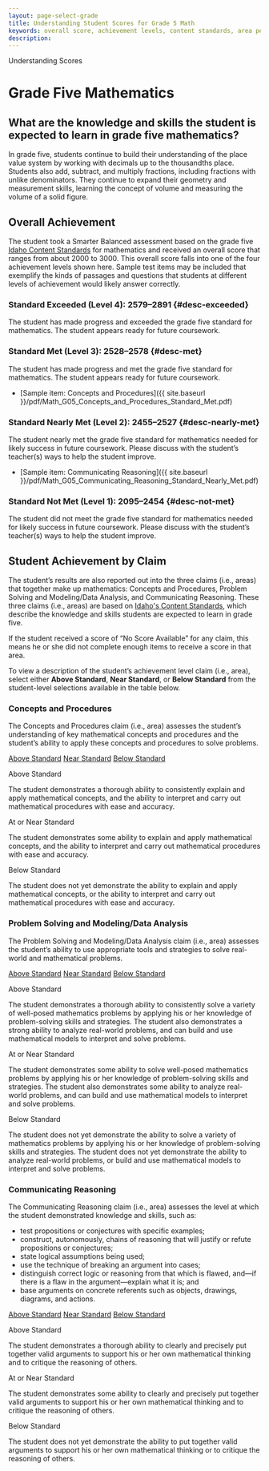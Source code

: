 ```yaml
---
layout: page-select-grade
title: Understanding Student Scores for Grade 5 Math
keywords: overall score, achievement levels, content standards, area performance level
description:
---
```


<div class="herring" markdown="1">

Understanding Scores

# Grade Five Mathematics

## What are the knowledge and skills the student is expected to learn in grade five mathematics?

In grade five, students continue to build their understanding of the place value system by working with decimals up to the thousandths place. Students also add, subtract, and multiply fractions, including fractions with unlike denominators. They continue to expand their geometry and measurement skills, learning the concept of volume and measuring the volume of a solid figure.

## Overall Achievement

The student took a Smarter Balanced assessment based on the grade five [Idaho Content Standards](http://sde.idaho.gov/academic/standards/) for mathematics and received an overall score that ranges from about 2000 to 3000.
This overall score falls into one of the four achievement levels shown here. Sample test items may be included that exemplify the kinds of passages and questions that students at
different levels of achievement would likely answer correctly.

<div class="accordion" markdown="1">

### Standard Exceeded (Level 4): 2579–2891 {#desc-exceeded}

The student has made progress and exceeded the grade five standard for mathematics. The student appears ready for future coursework.

</div>
<div class="accordion" markdown="1">

### Standard Met (Level 3): 2528–2578 {#desc-met}

The student has made progress and met the grade five standard for mathematics. The student appears ready for future coursework.

- [Sample item: Concepts and Procedures]({{ site.baseurl }}/pdf/Math_G05_Concepts_and_Procedures_Standard_Met.pdf)


</div>
<div class="accordion" markdown="1">

### Standard Nearly Met (Level 2):  2455–2527 {#desc-nearly-met}

The student nearly met the grade five standard for mathematics needed for likely success in future coursework. Please discuss with the student’s teacher(s) ways to help the student improve.

- [Sample item: Communicating Reasoning]({{ site.baseurl }}/pdf/Math_G05_Communicating_Reasoning_Standard_Nearly_Met.pdf)

</div>
<div class="accordion" markdown="1">

### Standard Not Met (Level 1): 2095–2454 {#desc-not-met}

The student did not meet the grade five standard for mathematics needed for likely success in future coursework. Please discuss with the student’s teacher(s) ways to help the student improve.

</div>

## Student Achievement by Claim

The student’s results are also reported out into the three claims (i.e., areas) that together make up mathematics: Concepts and Procedures,
Problem Solving and Modeling/Data Analysis, and Communicating Reasoning. These three claims (i.e., areas) are based on [Idaho's Content Standards](http://sde.idaho.gov/academic/standards/), which describe the knowledge and skills students are expected to learn in grade five.

If the student received a score of “No Score Available” for any claim, this means he or she did not complete enough items to receive a score in that area.

To view a description of the student’s achievement level claim (i.e., area), select either **Above Standard**, **Near Standard**, or **Below Standard** from the student-level selections available in the table below.

<div class="by-claim concepts">
	<div class="claim">
		<h3>Concepts and Procedures</h3>
		<p>The Concepts and Procedures claim (i.e., area) assesses the student’s understanding of key mathematical concepts and procedures and the student’s ability to apply these concepts and procedures to solve problems.</p>
	</div>
	<div class="standards" aria-live="polite">
		<div class="triggers" aria-hidden="true">
			<a href="" id="trigger-concepts-above">Above Standard</a>
			<a href="" id="trigger-concepts-near">Near Standard</a>
			<a href="" id="trigger-concepts-below">Below Standard</a>
		</div>
		<div id="concepts-above" class="std">
			<p class="hide">Above Standard</p>
			<p>The student demonstrates a thorough ability to consistently explain and apply mathematical concepts, and the ability to interpret and carry out mathematical procedures with ease and accuracy.</p>
		</div>
		<div id="concepts-near" class="std">
			<p class="hide">At or Near Standard</p>
			<p>The student demonstrates some ability to explain and apply mathematical concepts, and the ability to interpret and carry out mathematical procedures with ease and accuracy.</p>
		</div>
		<div id="concepts-below" class="std">
			<p class="hide">Below Standard</p>
			<p>The student does not yet demonstrate the ability to explain and apply mathematical concepts, or the ability to interpret and carry out mathematical procedures with ease and accuracy.</p>
		</div>
	</div>
	<div class="clear"></div>
</div>

<div class="by-claim solving">
	<div class="claim">
		<h3>Problem Solving and Modeling/Data Analysis</h3>
		<p>The Problem Solving and Modeling/Data Analysis claim (i.e., area) assesses the student’s ability to use appropriate tools and strategies to solve real-world and mathematical problems.</p>
	</div>
	<div class="standards" aria-live="polite">
		<div class="triggers" aria-hidden="true">
			<a href="" id="trigger-solving-above">Above Standard</a>
			<a href="" id="trigger-solving-near">Near Standard</a>
			<a href="" id="trigger-solving-below">Below Standard</a>
		</div>
		<div id="solving-above" class="std">
			<p class="hide">Above Standard</p>
			<p>The student demonstrates a thorough ability to consistently solve a variety of well-posed mathematics problems by applying his or her knowledge of problem-solving skills and strategies. The student also demonstrates a strong ability to analyze real-world problems, and can build and use mathematical models to interpret and solve problems.</p>
		</div>
		<div id="solving-near" class="std">
			<p class="hide">At or Near Standard</p>
			<p>The student demonstrates some ability to solve well-posed mathematics problems by applying his or her knowledge of problem-solving skills and strategies. The student also demonstrates some ability to analyze real-world problems, and can build and use mathematical models to interpret and solve problems.</p>
		</div>
		<div id="solving-below" class="std">
			<p class="hide">Below Standard</p>
			<p>The student does not yet demonstrate the ability to solve a variety of mathematics problems by applying his or her knowledge of problem-solving skills and strategies. The student does not yet demonstrate the ability to analyze real-world problems, or build and use mathematical models to interpret and solve problems.</p>
		</div>
	</div>
	<div class="clear"></div>
</div>

<div class="by-claim reasoning">
	<div class="claim">
		<h3>Communicating Reasoning</h3>
		<p>The Communicating Reasoning claim (i.e., area) assesses the level at which the student demonstrated knowledge and skills, such as:</p>
		<ul>
			<li>test propositions or conjectures with specific examples;</li>
			<li>construct, autonomously, chains of reasoning that will justify or refute propositions or conjectures;</li>
			<li>state logical assumptions being used;</li>
			<li>use the technique of breaking an argument into cases;</li>
			<li>distinguish correct logic or reasoning from that which is flawed, and—if there is a flaw in the argument—explain what it is; and</li>
			<li>base arguments on concrete referents such as objects, drawings, diagrams, and actions.</li>
		</ul>
	</div>
	<div class="standards" aria-live="polite">
		<div class="triggers" aria-hidden="true">
			<a href="" id="trigger-reasoning-above">Above Standard</a>
			<a href="" id="trigger-reasoning-near">Near Standard</a>
			<a href="" id="trigger-reasoning-below">Below Standard</a>
		</div>
		<div id="reasoning-above" class="std">
			<p class="hide">Above Standard</p>
			<p>The student demonstrates a thorough ability to clearly and precisely put together valid arguments to support his or her own mathematical thinking and to critique the reasoning of others.</p>
		</div>
		<div id="reasoning-near" class="std">
			<p class="hide">At or Near Standard</p>
			<p>The student demonstrates some ability to clearly and precisely put together valid arguments to support his or her own mathematical thinking and to critique the reasoning of others.</p>
		</div>
		<div id="reasoning-below" class="std">
			<p class="hide">Below Standard</p>
			<p>The student does not yet demonstrate the ability to put together valid arguments to support his or her own mathematical thinking or to critique the reasoning of others.</p>
		</div>
	</div>
	<div class="clear"></div>
</div>


</div><!-- /.herring -->
